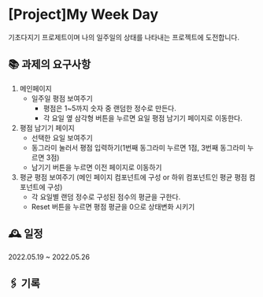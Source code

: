 # [Project]My Week Day

 기초다지기 프로제트이며 나의 일주일의 상태를 나타내는 프로젝트에 도전합니다.

## 📚 과제의 요구사항

1. 메인페이지
   - 일주일 평점 보여주기
     - 평점은 1~5까지 숫자 중 랜덤한 정수로 만든다.
     - 각 요일 옆 삼각형 버튼을 누르면 요일 평점 남기기 페이지로 이동한다.
2. 평점 남기기 페이지
   - 선택한 요일 보여주기
   - 동그라미 눌러서 평점 입력하기(1번째 동그라미 누르면 1점, 3번째 동그라미 누르면 3점)
   - 남기기 버튼을 누르면 이전 페이지로 이동하기
3. 평균 평점 보여주기 (메인 페이지 컴포넌트에 구성 or 하위 컴포넌트인 평균 평점 컴포넌트에 구성)
   - 각 요일별 랜덤 정수로 구성된 점수의 평균을 구한다.
   - Reset 버튼을 누르면 평점 평균을 0으로 상태변화 시키기


## 🕰 일정

2022.05.19 ~ 2022.05.26

## 🖇 기록
